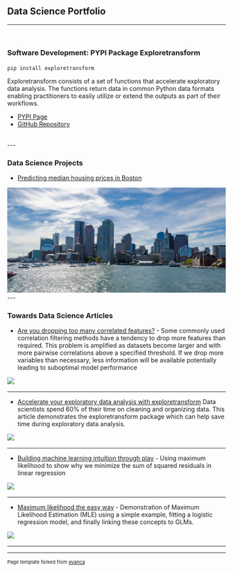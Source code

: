 ## Data Science Portfolio

---
<br>

### Software Development: PYPI Package Exploretransform

`pip install exploretransform`

Exploretransform consists of a set of functions that accelerate exploratory data analysis. The functions return data in common Python data formats enabling practitioners to easily utilize or extend the outputs as part of their workflows.

- [PYPI Page](https://pypi.org/project/exploretransform/)
- [GitHub Repository](https://github.com/bxp151/exploretransform)

<br>
---

### Data Science Projects

- [Predicting median housing prices in Boston](https://github.com/bxp151/housing)
<img src="./images/boston.jpeg" />

<br>
---

### Towards Data Science Articles

- [Are you dropping too many correlated features?](https://towardsdatascience.com/are-you-dropping-too-many-correlated-features-d1c96654abe6) - Some commonly used correlation filtering methods have a tendency to drop more features than required. This problem is amplified as datasets become larger and with more pairwise correlations above a specified threshold. If we drop more variables than necessary, less information will be available potentially leading to suboptimal model performance
<img src="https://miro.medium.com/max/700/0*EJw_Da7iRkwGh21N"/>

---

- [Accelerate your exploratory data analysis with exploretransform](https://towardsdatascience.com/make-exploratory-data-analysis-eda-faster-74c434595bcf)
Data scientists spend 60% of their time on cleaning and organizing data. This article demonstrates the exploretransform package which can help save time during exploratory data analysis. 
<img src="https://miro.medium.com/max/700/0*7EuVnbnoAu9yA4uU"/>

---


- [Building machine learning intuition through play](https://towardsdatascience.com/building-machine-learning-intuition-through-play-2065fe487d46) - Using maximum likelihood to show why we minimize the sum of squared residuals in linear regression
<img src="https://miro.medium.com/max/700/0*uUyUNGhI43p4MRS8"/>

---


- [Maximum likelihood the easy way](https://towardsdatascience.com/maximum-likelihood-the-easy-way-1f14c0e2a5ce) - Demonstration of Maximum Likelihood Estimation (MLE) using a simple example, fitting a logistic regression model, and finally linking these concepts to GLMs.
<img src="https://miro.medium.com/max/700/0*YiRBPZGwtJQAxxNn"/>

---






---
<p style="font-size:11px">Page template forked from <a href="https://github.com/evanca/quick-portfolio">evanca</a></p>
<!-- Remove above link if you don't want to attibute -->
